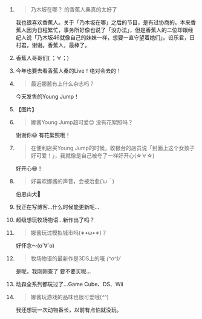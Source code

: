 1. > 乃木坂在哪？ 的香蕉人桑真的太好了

   我也很喜欢香蕉人。关于「乃木坂在哪」之后的节目，是有过协商的。本来香蕉人因为日程繁忙，事务所好像也说了「没办法」，但是香蕉人的二位却跟经纪人说「乃木坂46就像自己的妹妹一样，想要一直守望着她们」。设乐君，日村君，谢谢。香蕉人，最棒了。

2. 香蕉人哥哥们( ；∀；)

3. 今年也要去看香蕉人桑的Live！绝对会去的！

4. > 最近娜酱有上什么杂志吗？

   今天发售的Young Jump！

5. 【图片】

6. > 娜酱Young Jump超可爱😊 没有花絮照吗？

   谢谢你😃 有花絮照哦！

7. > 在便利店买Young Jump的时候，收银台的店员说「封面上这个女孩子好可爱！」，我就像是自己被夸了一样好开心(☆∀☆)

   好开心😆！

8. > 好喜欢娜酱的声音，会被治愈(*´ω｀*)

   伯恩山犬🐶

9. 我正在写博客…什么时候能更新呢…

10. 超级想玩牧场物语…新作出了吗？

11. > 娜酱玩过模拟城市吗(∗•ω•∗)？

    好怀念～(о´∀`о)

12. > 牧场物语的最新作是3DS上的哦 *\(^o^)/*

    是呢，我刚刚查了 要不要买呢…

13. 动森全系列都玩过了...Game Cube、DS、Wii

14. > 娜酱玩游戏的品味也很可爱哦(*^^*)

    我还想玩一次动物番长，以前有点怕就没玩。

    

    

    

    

    

    

    

    